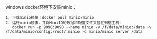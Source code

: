 windows docker环境下安装minio：
````
1. 下载minio镜像：docker pull minio/minio
2. 运行minio镜像，并将MiniIO的数据和配置文件夹挂在到宿主机：
   docker run -p 9090:9090 --name minio -v /f/data/minio:/data -v /f/data/minio/config:/root/.minio -d minio/minio server /data
````
